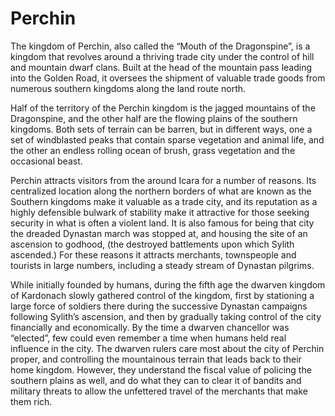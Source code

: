 # Perchin

The kingdom of Perchin, also called the “Mouth of the Dragonspine”, is a kingdom that revolves around a thriving trade city under the control of hill
and mountain dwarf clans. Built at the head of the mountain pass leading into the Golden Road, it oversees the shipment of valuable trade goods
from numerous southern kingdoms along the land route north.

Half of the territory of the Perchin kingdom is the jagged mountains of the Dragonspine, and the other half are the flowing plains of the southern
kingdoms. Both sets of terrain can be barren, but in different ways, one a set of windblasted peaks that contain sparse vegetation and animal life,
and the other an endless rolling ocean of brush, grass vegetation and the occasional beast.

Perchin attracts visitors from the around Icara for a number of reasons. Its centralized location along the northern borders of what are known as the Southern kingdoms make it valuable as a trade city, and its reputation as a highly defensible bulwark of stability make it attractive for those seeking security in what is often a violent land. It is also famous for being that city the dreaded Dynastan march was stopped at, and housing the site of an ascension to godhood, (the destroyed battlements upon which Sylith ascended.) For these reasons it attracts merchants, townspeople and tourists in large numbers, including a steady stream of Dynastan pilgrims.

While initially founded by humans, during the fifth age the dwarven kingdom of Kardonach slowly gathered control of the kingdom, first by stationing a large force of soldiers there during the successive Dynastan campaigns following Sylith’s ascension, and then by gradually taking control of the city financially and economically. By the time a dwarven chancellor was “elected”, few could even remember a time when humans held real influence in the city.
The dwarven rulers care most about the city of Perchin proper, and controlling the mountainous terrain that leads back to their home kingdom. However, they understand the fiscal value of policing the southern plains as well, and do what they can to clear it of bandits and military threats to allow the unfettered travel of the merchants that make them rich.
